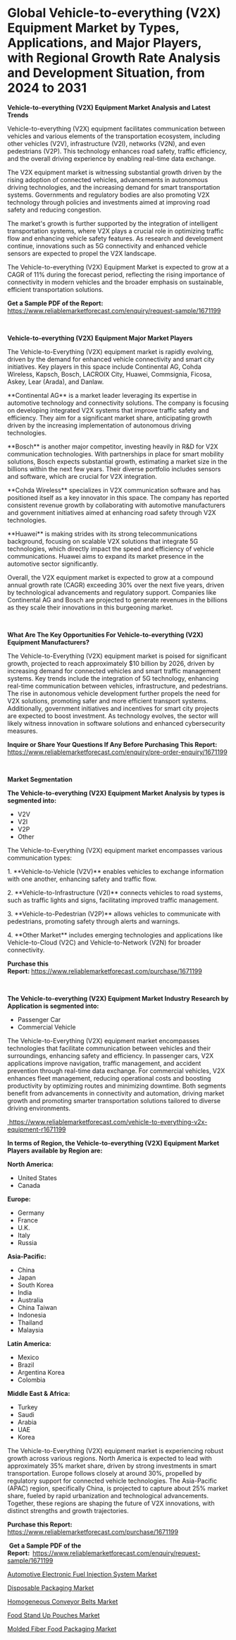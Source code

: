 <p><h1>Global Vehicle-to-everything (V2X) Equipment Market by Types, Applications, and Major Players, with Regional Growth Rate Analysis and Development Situation, from 2024 to 2031</h1></p><p><strong>Vehicle-to-everything (V2X) Equipment Market Analysis and Latest Trends</strong></p>
<p><p>Vehicle-to-everything (V2X) equipment facilitates communication between vehicles and various elements of the transportation ecosystem, including other vehicles (V2V), infrastructure (V2I), networks (V2N), and even pedestrians (V2P). This technology enhances road safety, traffic efficiency, and the overall driving experience by enabling real-time data exchange.</p><p>The V2X equipment market is witnessing substantial growth driven by the rising adoption of connected vehicles, advancements in autonomous driving technologies, and the increasing demand for smart transportation systems. Governments and regulatory bodies are also promoting V2X technology through policies and investments aimed at improving road safety and reducing congestion.</p><p>The market's growth is further supported by the integration of intelligent transportation systems, where V2X plays a crucial role in optimizing traffic flow and enhancing vehicle safety features. As research and development continue, innovations such as 5G connectivity and enhanced vehicle sensors are expected to propel the V2X landscape.</p><p>The Vehicle-to-everything (V2X) Equipment Market is expected to grow at a CAGR of 11% during the forecast period, reflecting the rising importance of connectivity in modern vehicles and the broader emphasis on sustainable, efficient transportation solutions.</p></p>
<p><strong>Get a Sample PDF of the Report:&nbsp;</strong> <a href="https://www.reliablemarketforecast.com/enquiry/request-sample/1671199?utm_campaign=1169&utm_medium=2&utm_source=Github&utm_content=ia&utm_term=20122024&utm_id=vehicle-to-everything-v2x-equipment">https://www.reliablemarketforecast.com/enquiry/request-sample/1671199</a></p>
<p>&nbsp;</p>
<p><strong>Vehicle-to-everything (V2X) Equipment Major Market Players</strong></p>
<p><p>The Vehicle-to-Everything (V2X) equipment market is rapidly evolving, driven by the demand for enhanced vehicle connectivity and smart city initiatives. Key players in this space include Continental AG, Cohda Wireless, Kapsch, Bosch, LACROIX City, Huawei, Commsignia, Ficosa, Askey, Lear (Arada), and Danlaw. </p><p>**Continental AG** is a market leader leveraging its expertise in automotive technology and connectivity solutions. The company is focusing on developing integrated V2X systems that improve traffic safety and efficiency. They aim for a significant market share, anticipating growth driven by the increasing implementation of autonomous driving technologies.</p><p>**Bosch** is another major competitor, investing heavily in R&D for V2X communication technologies. With partnerships in place for smart mobility solutions, Bosch expects substantial growth, estimating a market size in the billions within the next few years. Their diverse portfolio includes sensors and software, which are crucial for V2X integration.</p><p>**Cohda Wireless** specializes in V2X communication software and has positioned itself as a key innovator in this space. The company has reported consistent revenue growth by collaborating with automotive manufacturers and government initiatives aimed at enhancing road safety through V2X technologies.</p><p>**Huawei** is making strides with its strong telecommunications background, focusing on scalable V2X solutions that integrate 5G technologies, which directly impact the speed and efficiency of vehicle communications. Huawei aims to expand its market presence in the automotive sector significantly.</p><p>Overall, the V2X equipment market is expected to grow at a compound annual growth rate (CAGR) exceeding 30% over the next five years, driven by technological advancements and regulatory support. Companies like Continental AG and Bosch are projected to generate revenues in the billions as they scale their innovations in this burgeoning market.</p></p>
<p>&nbsp;</p>
<p><strong>What Are The Key Opportunities For Vehicle-to-everything (V2X) Equipment Manufacturers?</strong></p>
<p><p>The Vehicle-to-Everything (V2X) equipment market is poised for significant growth, projected to reach approximately $10 billion by 2026, driven by increasing demand for connected vehicles and smart traffic management systems. Key trends include the integration of 5G technology, enhancing real-time communication between vehicles, infrastructure, and pedestrians. The rise in autonomous vehicle development further propels the need for V2X solutions, promoting safer and more efficient transport systems. Additionally, government initiatives and incentives for smart city projects are expected to boost investment. As technology evolves, the sector will likely witness innovation in software solutions and enhanced cybersecurity measures.</p></p>
<p><strong>Inquire or Share Your Questions If Any Before Purchasing This Report:</strong> <a href="https://www.reliablemarketforecast.com/enquiry/pre-order-enquiry/1671199?utm_campaign=1169&utm_medium=2&utm_source=Github&utm_content=ia&utm_term=20122024&utm_id=vehicle-to-everything-v2x-equipment">https://www.reliablemarketforecast.com/enquiry/pre-order-enquiry/1671199</a></p>
<p>&nbsp;</p>
<p><strong>Market Segmentation</strong></p>
<p><strong>The Vehicle-to-everything (V2X) Equipment Market Analysis by types is segmented into:</strong></p>
<p><ul><li>V2V</li><li>V2I</li><li>V2P</li><li>Other</li></ul></p>
<p><p>The Vehicle-to-Everything (V2X) equipment market encompasses various communication types: </p><p>1. **Vehicle-to-Vehicle (V2V)** enables vehicles to exchange information with one another, enhancing safety and traffic flow.</p><p>2. **Vehicle-to-Infrastructure (V2I)** connects vehicles to road systems, such as traffic lights and signs, facilitating improved traffic management.</p><p>3. **Vehicle-to-Pedestrian (V2P)** allows vehicles to communicate with pedestrians, promoting safety through alerts and warnings.</p><p>4. **Other Market** includes emerging technologies and applications like Vehicle-to-Cloud (V2C) and Vehicle-to-Network (V2N) for broader connectivity.</p></p>
<p><strong>Purchase this Report:&nbsp;</strong><a href="https://www.reliablemarketforecast.com/purchase/1671199?utm_campaign=1169&utm_medium=2&utm_source=Github&utm_content=ia&utm_term=20122024&utm_id=vehicle-to-everything-v2x-equipment">https://www.reliablemarketforecast.com/purchase/1671199</a></p>
<p>&nbsp;</p>
<p><strong>The Vehicle-to-everything (V2X) Equipment Market Industry Research by Application is segmented into:</strong></p>
<p><ul><li>Passenger Car</li><li>Commercial Vehicle</li></ul></p>
<p><p>The Vehicle-to-Everything (V2X) equipment market encompasses technologies that facilitate communication between vehicles and their surroundings, enhancing safety and efficiency. In passenger cars, V2X applications improve navigation, traffic management, and accident prevention through real-time data exchange. For commercial vehicles, V2X enhances fleet management, reducing operational costs and boosting productivity by optimizing routes and minimizing downtime. Both segments benefit from advancements in connectivity and automation, driving market growth and promoting smarter transportation solutions tailored to diverse driving environments.</p></p>
<p><a href="https://www.reliablemarketforecast.com/vehicle-to-everything-v2x-equipment-r1671199?utm_campaign=1169&utm_medium=2&utm_source=Github&utm_content=ia&utm_term=20122024&utm_id=vehicle-to-everything-v2x-equipment">&nbsp;https://www.reliablemarketforecast.com/vehicle-to-everything-v2x-equipment-r1671199</a></p>
<p><strong>In terms of Region, the Vehicle-to-everything (V2X) Equipment Market Players available by Region are:</strong></p>
<p>
    <p> <strong> North America: </strong>
        <ul>
            <li>United States</li>
            <li>Canada</li>
        </ul>
        </p> 
    <p> <strong> Europe: </strong>
        <ul>
            <li>Germany</li>
            <li>France</li>
            <li>U.K.</li>
            <li>Italy</li>
            <li>Russia</li>
        </ul>
        </p> 
    <p> <strong> Asia-Pacific: </strong>
        <ul>
            <li>China</li>
            <li>Japan</li>
            <li>South Korea</li>
            <li>India</li>
            <li>Australia</li>
            <li>China Taiwan</li>
            <li>Indonesia</li>
            <li>Thailand</li>
            <li>Malaysia</li>
        </ul>
        </p> 
    <p> <strong> Latin America: </strong>
        <ul>
            <li>Mexico</li>
            <li>Brazil</li>
            <li>Argentina Korea</li>
            <li>Colombia</li>
        </ul>
        </p> 
    <p> <strong> Middle East & Africa: </strong>
        <ul>
            <li>Turkey</li>
            <li>Saudi</li>
            <li>Arabia</li>
            <li>UAE</li>
            <li>Korea</li>
        </ul>
    </p>
    </p>
<p><p>The Vehicle-to-Everything (V2X) equipment market is experiencing robust growth across various regions. North America is expected to lead with approximately 35% market share, driven by strong investments in smart transportation. Europe follows closely at around 30%, propelled by regulatory support for connected vehicle technologies. The Asia-Pacific (APAC) region, specifically China, is projected to capture about 25% market share, fueled by rapid urbanization and technological advancements. Together, these regions are shaping the future of V2X innovations, with distinct strengths and growth trajectories.</p></p>
<p><strong>Purchase this Report: </strong><a href="https://www.reliablemarketforecast.com/purchase/1671199?utm_campaign=1169&utm_medium=2&utm_source=Github&utm_content=ia&utm_term=20122024&utm_id=vehicle-to-everything-v2x-equipment">https://www.reliablemarketforecast.com/purchase/1671199</a></p>
<p>&nbsp;<strong>Get a Sample PDF of the Report:&nbsp;&nbsp;</strong><a href="https://www.reliablemarketforecast.com/enquiry/request-sample/1671199?utm_campaign=1169&utm_medium=2&utm_source=Github&utm_content=ia&utm_term=20122024&utm_id=vehicle-to-everything-v2x-equipment">https://www.reliablemarketforecast.com/enquiry/request-sample/1671199</a></p>
<p><strong></strong></p>
<p><p><a href="https://github.com/storrsfabiana19879/Market-Research-Report-List-1/blob/main/automotive-electronic-fuel-injection-system-market.md?utm_campaign=1169&utm_medium=2&utm_source=Github&utm_content=ia&utm_term=20122024&utm_id=vehicle-to-everything-v2x-equipment">Automotive Electronic Fuel Injection System Market</a></p><p><a href="https://www.linkedin.com/pulse/future-assessment-forecast-global-disposable-packaging-market-oheze?utm_campaign=1169&utm_medium=2&utm_source=Github&utm_content=ia&utm_term=20122024&utm_id=vehicle-to-everything-v2x-equipment">Disposable Packaging Market</a></p><p><a href="https://github.com/pizolina/Market-Research-Report-List-6/blob/main/homogeneous-conveyor-belts-market.md?utm_campaign=1169&utm_medium=2&utm_source=Github&utm_content=ia&utm_term=20122024&utm_id=vehicle-to-everything-v2x-equipment">Homogeneous Conveyor Belts Market</a></p><p><a href="https://www.linkedin.com/pulse/food-stand-up-pouches-market-share-analysis-growth-trends-lq75e?utm_campaign=1169&utm_medium=2&utm_source=Github&utm_content=ia&utm_term=20122024&utm_id=vehicle-to-everything-v2x-equipment">Food Stand Up Pouches Market</a></p><p><a href="https://www.linkedin.com/pulse/growth-potential-molded-fiber-food-packaging-market-trend-5bhkf?utm_campaign=1169&utm_medium=2&utm_source=Github&utm_content=ia&utm_term=20122024&utm_id=vehicle-to-everything-v2x-equipment">Molded Fiber Food Packaging Market</a></p></p>